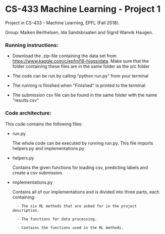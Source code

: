 # CS-433 Machine Learning - Project 1
Project in CS-433 - Machine Learning, EPFL (Fall 2018).

Group: Maiken Berthelsen, Ida Sandsbraaten and Sigrid Wanvik Haugen.




### Running instructions:
- Download the .zip-file containing the data set from https://www.kaggle.com/c/epfml18-higgs/data. Make sure that the folder containing these files are in the same folder as the src folder

- The code can be run by calling "python run.py" from your terminal

- The running is finished when "Finished" is printed to the terminal

- The submission csv file can be found in the same folder with the name "results.csv"




### Code architecture:
This code contains the following files:
* run.py 

	The whole code can be executed by running run.py. This file imports helpers.py and implementations.py

* helpers.py

	Contains the given functions for loading csv, predicting labels and create a csv submission.

* implementations.py

	Contains all of our implementations and is divided into three parts, each containing:

		- The six ML methods that are asked for in the project description.

		- The functions for data processing.

		- Contains the functions used in the ML methods.

